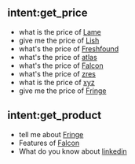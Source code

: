 ## intent:get_price
- what is the price of [Lame](product)
- give me the price of [Lish](product)
- what's the price of [Freshfound](product) 
- what's the price of [atlas](product) 
- what's the price of [Falcon](product)
- what's the price of [zres](product) 
- what is the price of [xyz](product) 
- give me the price of [Fringe](product)

## intent:get_product
- tell me about [Fringe](product)
- Features of [Falcon](product)
- What do you know about [linkedin](product)